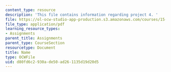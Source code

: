 ```yaml
---
content_type: resource
description: 'This file contains information regarding project 4. '
file: https://ol-ocw-studio-app-production.s3.amazonaws.com/courses/15-783j-product-design-and-development-spring-2006/d80fd6c2930ade50ad261135d19d20d5_smp_dgn_prjpro4.pdf
file_type: application/pdf
learning_resource_types:
- Assignments
parent_title: Assignments
parent_type: CourseSection
resourcetype: Document
title: Name
type: OCWFile
uid: d80fd6c2-930a-de50-ad26-1135d19d20d5
---
```

